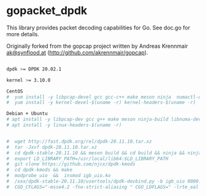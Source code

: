 # gopacket_dpdk

This library provides packet decoding capabilities for Go.
See doc.go for more details.

Originally forked from the gopcap project written by Andreas
Krennmair <ak@synflood.at> (http://github.com/akrennmair/gopcap).

```bash

dpdk >= DPDK 20.02.1

kernel >= 3.10.0

CentOS
#  yum install -y libpcap-devel gcc gcc-c++ make meson ninja  numactl-devel  numactl  net-tools pciutils
#  yum install -y kernel-devel-$(uname -r) kernel-headers-$(uname -r)

Debian + Ubuntu
# apt install -y libpcap-dev gcc g++ make meson ninja-build libnuma-dev numactl net-tools pciutils
# apt install -y linux-headers-$(uname -r)


#  wget http://fast.dpdk.org/rel/dpdk-20.11.10.tar.xz
#  tar -Jxvf dpdk-20.11.10.tar.xz
#  cd dpdk-stable-20.11.10 && meson build && cd build && ninja && ninja install
#  export LD_LIBRARY_PATH=/usr/local/lib64:$LD_LIBRARY_PATH
#  git clone https://github.com/njcx/dpdk-kmods
#  cd dpdk-kmods && make
#  modprobe uio  &&  insmod igb_uio.ko
#  /xxx/dpdk-stable-20.11.10/usertools/dpdk-devbind.py -b igb_uio 0000:03:00.0(pci-)
#  CGO_CFLAGS="-msse4.2 -fno-strict-aliasing " CGO_LDFLAGS=" -lrte_eal -lrte_mbuf -lrte_mempool -lrte_ethdev -lpcap" go build


```